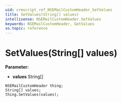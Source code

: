 ```yaml
---
uid: crmscript_ref_NSEMailCustomHeader_SetValues
title: SetValues(String[] values)
intellisense: NSEMailCustomHeader.SetValues
keywords: NSEMailCustomHeader, GetValues
so.topic: reference
---
```


# SetValues(String[] values)

**Parameter:** 
* **values** String[]

```crmscript
NSEMailCustomHeader thing;
String[] values;
thing.SetValues(values);
```

